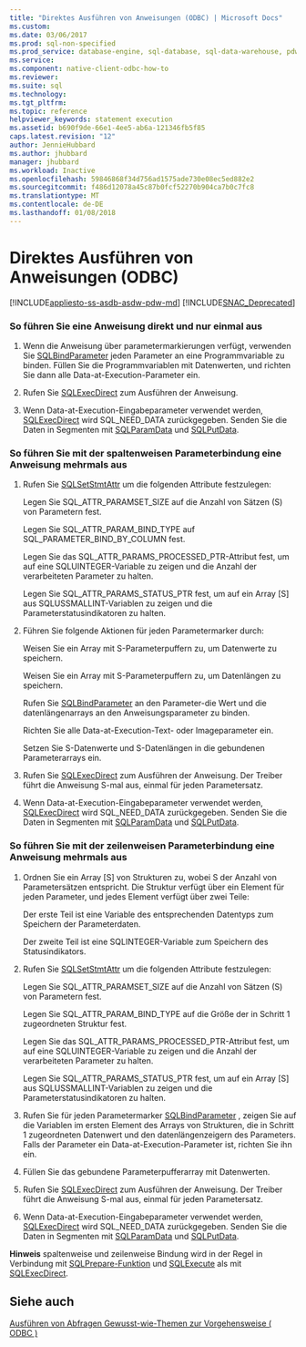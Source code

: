 ```yaml
---
title: "Direktes Ausführen von Anweisungen (ODBC) | Microsoft Docs"
ms.custom: 
ms.date: 03/06/2017
ms.prod: sql-non-specified
ms.prod_service: database-engine, sql-database, sql-data-warehouse, pdw
ms.service: 
ms.component: native-client-odbc-how-to
ms.reviewer: 
ms.suite: sql
ms.technology: 
ms.tgt_pltfrm: 
ms.topic: reference
helpviewer_keywords: statement execution
ms.assetid: b690f9de-66e1-4ee5-ab6a-121346fb5f85
caps.latest.revision: "12"
author: JennieHubbard
ms.author: jhubbard
manager: jhubbard
ms.workload: Inactive
ms.openlocfilehash: 59846868f34d756ad1575ade730e08ec5ed882e2
ms.sourcegitcommit: f486d12078a45c87b0fcf52270b904ca7b0c7fc8
ms.translationtype: MT
ms.contentlocale: de-DE
ms.lasthandoff: 01/08/2018
---
```

# <a name="execute-a-statement-directly-odbc"></a>Direktes Ausführen von Anweisungen (ODBC)
[!INCLUDE[appliesto-ss-asdb-asdw-pdw-md](../../../includes/appliesto-ss-asdb-asdw-pdw-md.md)]
[!INCLUDE[SNAC_Deprecated](../../../includes/snac-deprecated.md)]

    
### <a name="to-execute-a-statement-directly-and-one-time-only"></a>So führen Sie eine Anweisung direkt und nur einmal aus  
  
1.  Wenn die Anweisung über parametermarkierungen verfügt, verwenden Sie [SQLBindParameter](../../../relational-databases/native-client-odbc-api/sqlbindparameter.md) jeden Parameter an eine Programmvariable zu binden. Füllen Sie die Programmvariablen mit Datenwerten, und richten Sie dann alle Data-at-Execution-Parameter ein.  
  
2.  Rufen Sie [SQLExecDirect](http://go.microsoft.com/fwlink/?LinkId=58399) zum Ausführen der Anweisung.  
  
3.  Wenn Data-at-Execution-Eingabeparameter verwendet werden, [SQLExecDirect](http://go.microsoft.com/fwlink/?LinkId=58399) wird SQL_NEED_DATA zurückgegeben. Senden Sie die Daten in Segmenten mit [SQLParamData](http://go.microsoft.com/fwlink/?LinkId=58405) und [SQLPutData](../../../relational-databases/native-client-odbc-api/sqlputdata.md).  
  
### <a name="to-execute-a-statement-multiple-times-by-using-column-wise-parameter-binding"></a>So führen Sie mit der spaltenweisen Parameterbindung eine Anweisung mehrmals aus  
  
1.  Rufen Sie [SQLSetStmtAttr](../../../relational-databases/native-client-odbc-api/sqlsetstmtattr.md) um die folgenden Attribute festzulegen:  
  
     Legen Sie SQL_ATTR_PARAMSET_SIZE auf die Anzahl von Sätzen (S) von Parametern fest.  
  
     Legen Sie SQL_ATTR_PARAM_BIND_TYPE auf SQL_PARAMETER_BIND_BY_COLUMN fest.  
  
     Legen Sie das SQL_ATTR_PARAMS_PROCESSED_PTR-Attribut fest, um auf eine SQLUINTEGER-Variable zu zeigen und die Anzahl der verarbeiteten Parameter zu halten.  
  
     Legen Sie SQL_ATTR_PARAMS_STATUS_PTR fest, um auf ein Array [S] aus SQLUSSMALLINT-Variablen zu zeigen und die Parameterstatusindikatoren zu halten.  
  
2.  Führen Sie folgende Aktionen für jeden Parametermarker durch:  
  
     Weisen Sie ein Array mit S-Parameterpuffern zu, um Datenwerte zu speichern.  
  
     Weisen Sie ein Array mit S-Parameterpuffern zu, um Datenlängen zu speichern.  
  
     Rufen Sie [SQLBindParameter](../../../relational-databases/native-client-odbc-api/sqlbindparameter.md) an den Parameter-die Wert und die datenlängenarrays an den Anweisungsparameter zu binden.  
  
     Richten Sie alle Data-at-Execution-Text- oder Imageparameter ein.  
  
     Setzen Sie S-Datenwerte und S-Datenlängen in die gebundenen Parameterarrays ein.  
  
3.  Rufen Sie [SQLExecDirect](http://go.microsoft.com/fwlink/?LinkId=58399) zum Ausführen der Anweisung. Der Treiber führt die Anweisung S-mal aus, einmal für jeden Parametersatz.  
  
4.  Wenn Data-at-Execution-Eingabeparameter verwendet werden, [SQLExecDirect](http://go.microsoft.com/fwlink/?LinkId=58399) wird SQL_NEED_DATA zurückgegeben. Senden Sie die Daten in Segmenten mit [SQLParamData](http://go.microsoft.com/fwlink/?LinkId=58405) und [SQLPutData](../../../relational-databases/native-client-odbc-api/sqlputdata.md).  
  
### <a name="to-execute-a-statement-multiple-times-by-using-row-wise-parameter-binding"></a>So führen Sie mit der zeilenweisen Parameterbindung eine Anweisung mehrmals aus  
  
1.  Ordnen Sie ein Array [S] von Strukturen zu, wobei S der Anzahl von Parametersätzen entspricht. Die Struktur verfügt über ein Element für jeden Parameter, und jedes Element verfügt über zwei Teile:  
  
     Der erste Teil ist eine Variable des entsprechenden Datentyps zum Speichern der Parameterdaten.  
  
     Der zweite Teil ist eine SQLINTEGER-Variable zum Speichern des Statusindikators.  
  
2.  Rufen Sie [SQLSetStmtAttr](../../../relational-databases/native-client-odbc-api/sqlsetstmtattr.md) um die folgenden Attribute festzulegen:  
  
     Legen Sie SQL_ATTR_PARAMSET_SIZE auf die Anzahl von Sätzen (S) von Parametern fest.  
  
     Legen Sie SQL_ATTR_PARAM_BIND_TYPE auf die Größe der in Schritt 1 zugeordneten Struktur fest.  
  
     Legen Sie das SQL_ATTR_PARAMS_PROCESSED_PTR-Attribut fest, um auf eine SQLUINTEGER-Variable zu zeigen und die Anzahl der verarbeiteten Parameter zu halten.  
  
     Legen Sie SQL_ATTR_PARAMS_STATUS_PTR fest, um auf ein Array [S] aus SQLUSSMALLINT-Variablen zu zeigen und die Parameterstatusindikatoren zu halten.  
  
3.  Rufen Sie für jeden Parametermarker [SQLBindParameter](../../../relational-databases/native-client-odbc-api/sqlbindparameter.md) , zeigen Sie auf die Variablen im ersten Element des Arrays von Strukturen, die in Schritt 1 zugeordneten Datenwert und den datenlängenzeigern des Parameters. Falls der Parameter ein Data-at-Execution-Parameter ist, richten Sie ihn ein.  
  
4.  Füllen Sie das gebundene Parameterpufferarray mit Datenwerten.  
  
5.  Rufen Sie [SQLExecDirect](http://go.microsoft.com/fwlink/?LinkId=58399) zum Ausführen der Anweisung. Der Treiber führt die Anweisung S-mal aus, einmal für jeden Parametersatz.  
  
6.  Wenn Data-at-Execution-Eingabeparameter verwendet werden, [SQLExecDirect](http://go.microsoft.com/fwlink/?LinkId=58399) wird SQL_NEED_DATA zurückgegeben. Senden Sie die Daten in Segmenten mit [SQLParamData](http://go.microsoft.com/fwlink/?LinkId=58405) und [SQLPutData](../../../relational-databases/native-client-odbc-api/sqlputdata.md).  
  
 **Hinweis** spaltenweise und zeilenweise Bindung wird in der Regel in Verbindung mit [SQLPrepare-Funktion](http://go.microsoft.com/fwlink/?LinkId=59360) und [SQLExecute](http://go.microsoft.com/fwlink/?LinkId=58400) als mit [SQLExecDirect](http://go.microsoft.com/fwlink/?LinkId=58399).  
  
## <a name="see-also"></a>Siehe auch  
 [Ausführen von Abfragen Gewusst-wie-Themen zur Vorgehensweise &#40; ODBC &#41;](../../../relational-databases/native-client-odbc-how-to/execute-queries/executing-queries-how-to-topics-odbc.md)  
  
  
